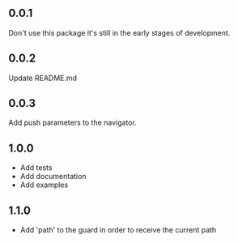 ## 0.0.1

Don't use this package it's still in the early stages of development.
## 0.0.2
Update README.md

## 0.0.3
Add push parameters to the navigator.

## 1.0.0
- Add tests
- Add documentation
- Add examples

## 1.1.0
- Add 'path' to the guard in order to receive the current path